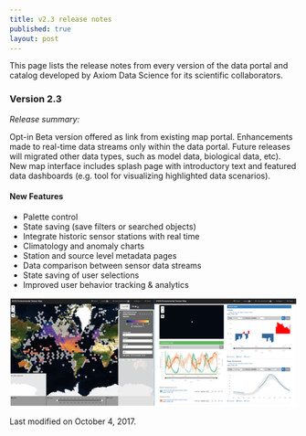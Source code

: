 ```yaml
---
title: v2.3 release notes
published: true
layout: post
---
```


This page lists the release notes from every version of the data portal and catalog developed by Axiom Data Science for its scientific collaborators. 

### Version 2.3

*Release summary:*

Opt-in Beta version offered as link from existing map portal. Enhancements made to real-time data streams only within the data portal. Future releases will migrated other data types, such as model data, biological data, etc). New map interface includes splash page with introductory text and featured data dashboards (e.g. tool for visualizing highlighted data scenarios).

 #### New Features

* Palette control
* State saving (save filters or searched objects)
* Integrate historic sensor stations with real time
* Climatology and anomaly charts
* Station and source level metadata pages
* Data comparison between sensor data streams
* State saving of user selections
* Improved user behavior tracking & analytics


<img src="/assets/images/release_notes/v2_3_1.png" class="img-responsive"/>



Last modified on October 4, 2017. 
